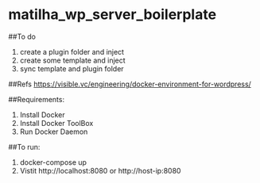# matilha_wp_server_boilerplate

##To do
1. create a plugin folder and inject
2. create some template and inject
3. sync template and plugin folder

##Refs
https://visible.vc/engineering/docker-environment-for-wordpress/

##Requirements:

1. Install Docker
2. Install Docker ToolBox
3. Run Docker Daemon

##To run:

1. docker-compose up
2. Vistit http://localhost:8080 or http://host-ip:8080
